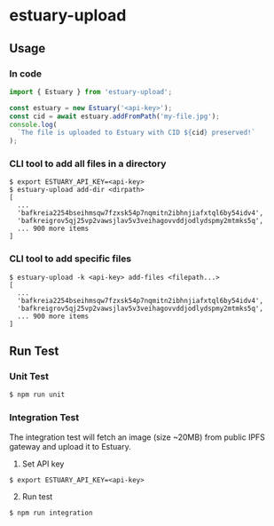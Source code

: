 # estuary-upload

## Usage

### In code

```javascript
import { Estuary } from 'estuary-upload';

const estuary = new Estuary('<api-key>');
const cid = await estuary.addFromPath('my-file.jpg');
console.log(
  `The file is uploaded to Estuary with CID ${cid} preserved!`
);
```

### CLI tool to add all files in a directory

```
$ export ESTUARY_API_KEY=<api-key>
$ estuary-upload add-dir <dirpath>
[
  ...
  'bafkreia2254bseihmsqw7fzxsk54p7nqmitn2ibhnjiafxtql6by54idv4',
  'bafkreigrov5qj25vp2vawsjlav5v3veihagovvddjodlydspmy2mtmks5q',
  ... 900 more items
]
```

### CLI tool to add specific files

```
$ estuary-upload -k <api-key> add-files <filepath...>
[
  ...
  'bafkreia2254bseihmsqw7fzxsk54p7nqmitn2ibhnjiafxtql6by54idv4',
  'bafkreigrov5qj25vp2vawsjlav5v3veihagovvddjodlydspmy2mtmks5q',
  ... 900 more items
]
```

## Run Test

### Unit Test

```bash
$ npm run unit
```

### Integration Test

The integration test will fetch an image (size ~20MB) from public IPFS gateway and upload it to Estuary.

1. Set API key

```
$ export ESTUARY_API_KEY=<api-key>
```

2. Run test

```
$ npm run integration
```
